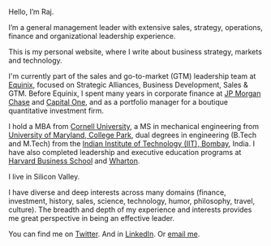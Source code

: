 Hello, I’m Raj.

I’m a general management leader with extensive sales, strategy, operations, finance and organizational leadership experience.

This is my personal website, where I write about business strategy, markets and technology.

I'm currently part of the sales and go-to-market (GTM) leadership team at [Equinix](http://www.equinix.com), focused on Strategic Alliances, Business Development, Sales & GTM. 
Before Equinix, I spent many years in corporate finance at [JP Morgan Chase](https://www.jpmorganchase.com/) and [Capital One](https://www.capitalone.com/), and as a portfolio manager for a boutique quantitative investment firm.

I hold a MBA from [Cornell University](https://www.johnson.cornell.edu/), a MS in mechanical engineering from [University of Maryland, College Park](https://enme.umd.edu/), dual degrees in engineering (B.Tech and M.Tech) from the [Indian Institute of Technology (IIT), Bombay](https://www.iitb.ac.in/), India. I have also completed leadership and executive education programs at [Harvard Business School](https://www.exed.hbs.edu/) and [Wharton](https://executiveeducation.wharton.upenn.edu/).

I live in Silicon Valley.

I have diverse and deep interests across many domains (finance, investment, history, sales, science, technology, humor, philosophy, travel, culture). The breadth and depth of my experience and interests provides me great perspective in being an effective leader.

You can find me on [Twitter](http://www.twitter.com/tweeting_raj). And in [LinkedIn](https://www.linkedin.com/in/srajrajagopal). Or [email me](mailto:web@rajagopal.com).
